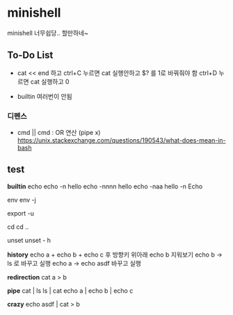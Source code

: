 # minishell
minishell 너무쉽당.. 할만하네~ 



## To-Do List
- cat << end 하고 ctrl+C 누르면 cat 실행안하고 $? 를 1로 바꿔줘야 함
				 ctrl+D 누르면 cat 실행하고 0

- builtin 여러번이 안됨



### 디펜스
- cmd || cmd : OR 연산 (pipe x)
	https://unix.stackexchange.com/questions/190543/what-does-mean-in-bash

## test
**builtin**
echo
echo -n hello
echo -nnnn hello
echo -naa hello -n
Echo

env
env -j

export -u

cd
cd ..

unset
unset - h


**history**
echo a + echo b + echo c 후 방향키 위아래
echo b 지워보기
echo b -> ls 로 바꾸고 실행
echo a -> echo asdf 바꾸고 실행



**redirection**
cat a > b



**pipe**
cat | ls
ls | cat
echo a | echo b | echo c


**crazy**
echo asdf | cat > b 

